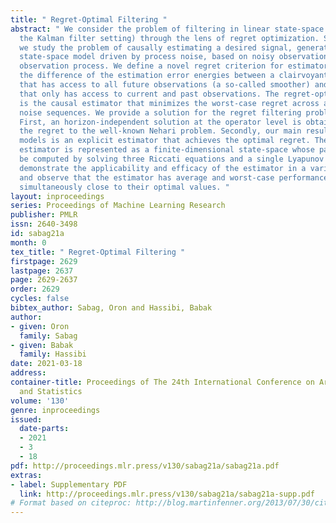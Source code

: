 ```yaml
---
title: " Regret-Optimal Filtering "
abstract: " We consider the problem of filtering in linear state-space models (e.g.,
  the Kalman filter setting) through the lens of regret optimization. Specifically,
  we study the problem of causally estimating a desired signal, generated by a linear
  state-space model driven by process noise, based on noisy observations of a related
  observation process. We define a novel regret criterion for estimator design as
  the difference of the estimation error energies between a clairvoyant estimator
  that has access to all future observations (a so-called smoother) and a causal one
  that only has access to current and past observations. The regret-optimal estimator
  is the causal estimator that minimizes the worst-case regret across all bounded-energy
  noise sequences. We provide a solution for the regret filtering problem at two levels.
  First, an horizon-independent solution at the operator level is obtained by reducing
  the regret to the well-known Nehari problem. Secondly, our main result for state-space
  models is an explicit estimator that achieves the optimal regret. The regret-optimal
  estimator is represented as a finite-dimensional state-space whose parameters can
  be computed by solving three Riccati equations and a single Lyapunov equation. We
  demonstrate the applicability and efficacy of the estimator in a variety of problems
  and observe that the estimator has average and worst-case performances that are
  simultaneously close to their optimal values. "
layout: inproceedings
series: Proceedings of Machine Learning Research
publisher: PMLR
issn: 2640-3498
id: sabag21a
month: 0
tex_title: " Regret-Optimal Filtering "
firstpage: 2629
lastpage: 2637
page: 2629-2637
order: 2629
cycles: false
bibtex_author: Sabag, Oron and Hassibi, Babak
author:
- given: Oron
  family: Sabag
- given: Babak
  family: Hassibi
date: 2021-03-18
address: 
container-title: Proceedings of The 24th International Conference on Artificial Intelligence
  and Statistics
volume: '130'
genre: inproceedings
issued:
  date-parts:
  - 2021
  - 3
  - 18
pdf: http://proceedings.mlr.press/v130/sabag21a/sabag21a.pdf
extras:
- label: Supplementary PDF
  link: http://proceedings.mlr.press/v130/sabag21a/sabag21a-supp.pdf
# Format based on citeproc: http://blog.martinfenner.org/2013/07/30/citeproc-yaml-for-bibliographies/
---
```

